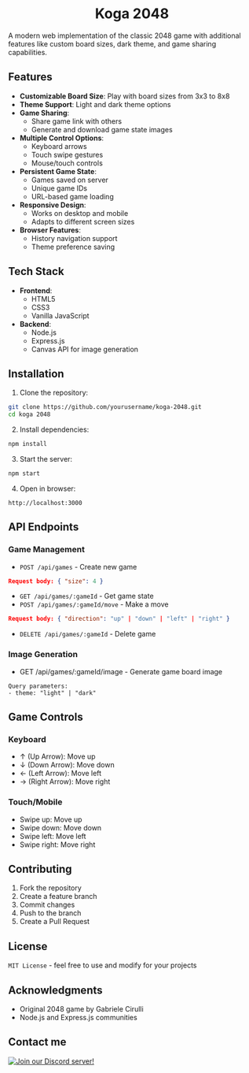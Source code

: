 <h1 style="text-align: center">Koga 2048</h1>

A modern web implementation of the classic 2048 game with additional features like custom board sizes, dark theme, and game sharing capabilities.

## Features

- **Customizable Board Size**: Play with board sizes from 3x3 to 8x8
- **Theme Support**: Light and dark theme options
- **Game Sharing**:
  - Share game link with others
  - Generate and download game state images
- **Multiple Control Options**:
  - Keyboard arrows
  - Touch swipe gestures
  - Mouse/touch controls
- **Persistent Game State**:
  - Games saved on server
  - Unique game IDs
  - URL-based game loading
- **Responsive Design**:
  - Works on desktop and mobile
  - Adapts to different screen sizes
- **Browser Features**:
  - History navigation support
  - Theme preference saving

## Tech Stack

- **Frontend**:
  - HTML5
  - CSS3
  - Vanilla JavaScript
- **Backend**:
  - Node.js
  - Express.js
  - Canvas API for image generation

## Installation

1. Clone the repository:

```bash
git clone https://github.com/yourusername/koga-2048.git
cd koga 2048
```

2. Install dependencies:

```bash
npm install
```

3. Start the server:

```bash
npm start
```

4. Open in browser:

```code
http://localhost:3000
```

## API Endpoints

### Game Management

- `POST /api/games` - Create new game

```json
Request body: { "size": 4 }
```

- `GET /api/games/:gameId` - Get game state
- `POST /api/games/:gameId/move` - Make a move

```json
Request body: { "direction": "up" | "down" | "left" | "right" }
```

- `DELETE /api/games/:gameId` - Delete game

### Image Generation

- GET /api/games/:gameId/image - Generate game board image

```code
Query parameters:
- theme: "light" | "dark"
```

## Game Controls

### Keyboard

- ↑ (Up Arrow): Move up
- ↓ (Down Arrow): Move down
- ← (Left Arrow): Move left
- → (Right Arrow): Move right

### Touch/Mobile

- Swipe up: Move up
- Swipe down: Move down
- Swipe left: Move left
- Swipe right: Move right

## Contributing

1. Fork the repository
2. Create a feature branch
3. Commit changes
4. Push to the branch
5. Create a Pull Request

## License

`MIT License` - feel free to use and modify for your projects

## Acknowledgments

- Original 2048 game by Gabriele Cirulli
- Node.js and Express.js communities

## Contact me

[![Join our Discord server!](https://invidget.switchblade.xyz/jKkWadnQhT)](https://discord.com/invite/jKkWadnQhT)
